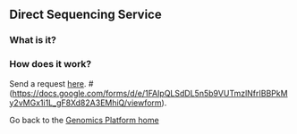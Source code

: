 ## Direct Sequencing Service

### What is it?

### How does it work?

Send a request [here](https://docs.google.com/forms/d/e/1FAIpQLSeSqTGVYCL0nbWNZZjvitcQ5drs0SUI86V3coCqVx7pSmD0FA/viewform).
#(https://docs.google.com/forms/d/e/1FAIpQLSdDL5n5b9VUTmzlNfrIBBPkMy2vMGx1i1L_gF8Xd82A3EMhiQ/viewform).
 
 
Go back to the [Genomics Platform home](https://danstemgenomics.github.io)
